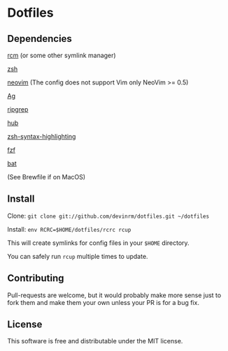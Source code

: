 # Dotfiles

Dependencies
------------
[rcm](https://github.com/thoughtbot/rcm) (or some other symlink manager)

[zsh](https://www.zsh.org/)

[neovim](https://neovim.io/) (The config does not support Vim only NeoVim >= 0.5)

[Ag](https://github.com/ggreer/the_silver_searcher)

[ripgrep](https://github.com/BurntSushi/ripgrep)

[hub](https://github.com/github/hub)

[zsh-syntax-highlighting](https://github.com/zsh-users/zsh-syntax-highlighting)

[fzf](https://github.com/junegunn/fzf)

[bat](https://github.com/sharkdp/bat)

(See Brewfile if on MacOS)

Install
-------
Clone: `git clone git://github.com/devinrm/dotfiles.git ~/dotfiles`

Install: `env RCRC=$HOME/dotfiles/rcrc rcup`

This will create symlinks for config files in your `$HOME` directory.

You can safely run `rcup` multiple times to update.

Contributing
------------
Pull-requests are welcome, but it would probably make more sense just to fork them and make them your
own unless your PR is for a bug fix.

License
-------
This software is free and distributable under the MIT license.
